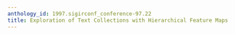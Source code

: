 ```yaml
---
anthology_id: 1997.sigirconf_conference-97.22
title: Exploration of Text Collections with Hierarchical Feature Maps
---
```

